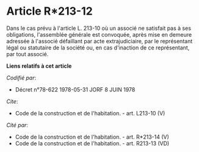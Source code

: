 # Article R*213-12

Dans le cas prévu à l'article L. 213-10 où un associé ne satisfait pas à ses obligations, l'assemblée générale est convoquée,
après mise en demeure adressée à l'associé défaillant par acte extrajudiciaire, par le représentant légal ou statutaire de la
société ou, en cas d'inaction de ce représentant, par tout associé.

**Liens relatifs à cet article**

_Codifié par_:

  - Décret n°78-622 1978-05-31 JORF 8 JUIN 1978

_Cite_:

  - Code de la construction et de l'habitation. - art. L213-10 (V)

_Cité par_:

  - Code de la construction et de l'habitation. - art. R*213-14 (V)
  - Code de la construction et de l'habitation. - art. R213-13 (VD)
